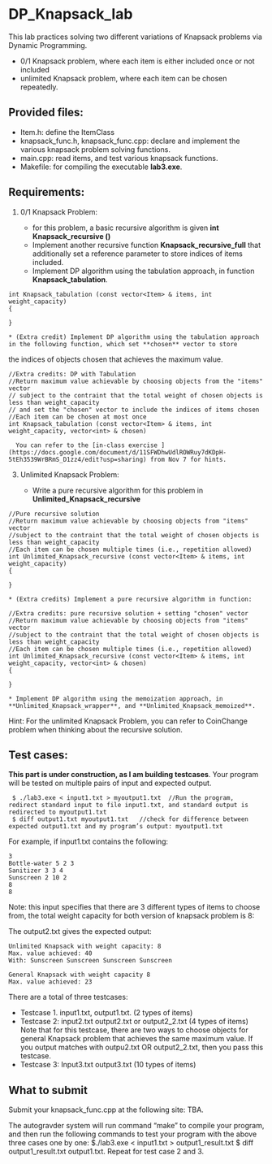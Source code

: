 # DP_Knapsack_lab

This lab practices solving two different variations of Knapsack problems via Dynamic Programming.
 * 0/1 Knapsack problem, where each item is either included once or not included
 * unlimited Knapsack problem, where each item can be chosen repeatedly.

## Provided files:
  * Item.h: define the ItemClass
  * knapsack_func.h, knapsack_func.cpp: declare and implement the various knapsack problem solving functions.
  * main.cpp: read items, and test various knapsack functions.
  * Makefile: for compiling the executable **lab3.exe**.

## Requirements:

1. 0/1 Knapsack Problem:
   
    * for this problem, a basic recursive algorithm is given **int Knapsack_recursive ()**
    * Implement another recursive function **Knapsack_recursive_full** that additionally set a reference parameter to store indices of items included.
    * Implement DP algorithm using the tabulation approach, in function **Knapsack_tabulation**.

```
int Knapsack_tabulation (const vector<Item> & items, int weight_capacity)
{

}
```

    * (Extra credit) Implement DP algorithm using the tabulation approach in the following function, which set **chosen** vector to store
   the indices of objects chosen that achieves the maximum value.

```
//Extra credits: DP with Tabulation
//Return maximum value achievable by choosing objects from the "items" vector 
// subject to the contraint that the total weight of chosen objects is less than weight_capacity
// and set the "chosen" vector to include the indices of items chosen 
//Each item can be chosen at most once 
int Knapsack_tabulation (const vector<Item> & items, int weight_capacity, vector<int> & chosen)
```

      You can refer to the [in-class exercise ](https://docs.google.com/document/d/11SFWDhwUdlROWRuy7dKDpH-5tEh3539WrBRmS_D1zz4/edit?usp=sharing) from Nov 7 for hints. 

3. Unlimited Knapsack Problem:
   
    * Write a pure recursive algorithm for this problem in **Unlimited_Knapsack_recursive**

```
//Pure recursive solution 
//Return maximum value achievable by choosing objects from "items" vector 
//subject to the contraint that the total weight of chosen objects is less than weight_capacity
//Each item can be chosen multiple times (i.e., repetition allowed) 
int Unlimited_Knapsack_recursive (const vector<Item> & items, int weight_capacity)
{

}
```
    * (Extra credits) Implement a pure recursive algorithm in function:

```
//Extra credits: pure recursive solution + setting "chosen" vector 
//Return maximum value achievable by choosing objects from "items" vector 
//subject to the contraint that the total weight of chosen objects is less than weight_capacity
//Each item can be chosen multiple times (i.e., repetition allowed) 
int Unlimited_Knapsack_recursive (const vector<Item> & items, int weight_capacity, vector<int> & chosen)
{

}
```
      
    * Implement DP algorithm using the memoization approach, in **Unlimited_Knapsack_wrapper**, and **Unlimited_Knapsack_memoized**.

  Hint: For the unlimited Knapsack Problem, you can refer to CoinChange problem  when thinking about the recursive solution.    


## Test cases:

**This part is under construction, as I am building testcases**. Your program will be tested on multiple pairs of input and expected output. 
 
 ```
  $ ./lab3.exe < input1.txt > myoutput1.txt  //Run the program, redirect standard input to file input1.txt, and standard output is redirected to myoutput1.txt 
  $ diff output1.txt myoutput1.txt   //check for difference between expected output1.txt and my program’s output: myoutput1.txt 
 ```

For example,  if input1.txt contains the following: 
```
3
Bottle-water 5 2 3 
Sanitizer 3 3 4
Sunscreen 2 10 2 
8
8
```
Note: this input specifies that there are 3 different types of items to choose from, the total weight capacity for both version of knapsack problem is 8: 


The output2.txt gives the expected output:
```
Unlimited Knapsack with weight capacity: 8
Max. value achieved: 40
With: Sunscreen Sunscreen Sunscreen Sunscreen 

General Knapsack with weight capacity 8
Max. value achieved: 23
```

There are a total of three testcases:

* Testcase 1.  input1.txt, output1.txt.  (2 types of items) 
* Testcase 2: input2.txt output2.txt  or output2_2.txt  (4 types of items) 
  Note that for this testcase, there are two ways to choose objects for general Knapsack problem that achieves the same maximum value. If you output matches with outpu2.txt OR output2_2.txt, then you pass this testcase. 
* Testcase 3: Input3.txt output3.txt  (10 types of items)

## What to submit 

Submit your knapsack_func.cpp at the following site:
TBA.

The autogravder system will run command “make” to compile your program, and then run the following commands to test your program with the above three cases one by one: 
$./lab3.exe < input1.txt > output1_result.txt 
$ diff output1_result.txt output1.txt. 
Repeat for test case 2 and 3. 
